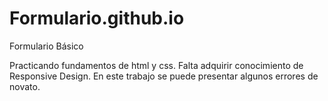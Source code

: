 # Formulario.github.io
Formulario Básico

Practicando fundamentos de html y css. Falta adquirir conocimiento de Responsive Design. En este trabajo se puede presentar algunos errores de novato.
